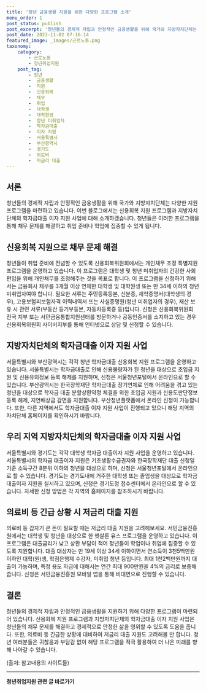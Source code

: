 ```yaml
---
title: '청년 금융생활 지원을 위한 다양한 프로그램 소개'
menu_order: 1
post_status: publish
post_excerpt: '청년들의 경제적 자립과 안정적인 금융생활을 위해 국가와 지방자치단체는 다양한 지원 프로그램을 마련하고 있습니다. 이번 블로그에서는 신용회복 지원 프로그램과 지방자치단체의 학자금대출 이자 지원 사업에 대해 소개하겠습니다. 청년들은 이러한 프로그램을 통해 채무 문제를 해결하고 취업 준비나 학업에 집중할 수 있게 됩니다.'
post_date: 2023-11-02 07:16:14
featured_image: _images/근로노동.png
taxonomy:
    category:
        - 근로노동
        - 청년취업지원
    post_tag:
        - 청년
        -  금융생활
        -  지원
        -  신용회복
        -  채무
        -  취업
        -  대학생
        -  대학원생
        -  청년 미취업자
        -  학자금대출
        -  이자 지원
        -  서울특별시
        -  부산광역시
        -  경기도
        -  의료비
        -  저금리 대출
---
```



## 서론
청년들의 경제적 자립과 안정적인 금융생활을 위해 국가와 지방자치단체는 다양한 지원 프로그램을 마련하고 있습니다. 이번 블로그에서는 신용회복 지원 프로그램과 지방자치단체의 학자금대출 이자 지원 사업에 대해 소개하겠습니다. 청년들은 이러한 프로그램을 통해 채무 문제를 해결하고 취업 준비나 학업에 집중할 수 있게 됩니다.

## 신용회복 지원으로 채무 문제 해결
청년들이 취업 준비에 전념할 수 있도록 신용회복위원회에서는 개인채무 조정 특별지원 프로그램을 운영하고 있습니다. 이 프로그램은 대학생 및 청년 미취업자의 건강한 사회 편입을 위해 개인채무를 조정해주는 것을 목표로 합니다. 이 프로그램을 신청하기 위해서는 금융회사 채무를 3개월 이상 연체한 대학생 및 대학원생 또는 만 34세 이하의 청년 미취업자여야 합니다. 필요한 서류는 주민등록등본, 신분증, 재학증명서(대학생의 경우), 고용보험피보험자격 이력내역서 또는 사실증명원(청년 미취업자의 경우), 재산 보유 시 관련 서류(부동산 등기부등본, 자동차등록증 등)입니다. 신청은 신용회복위원회 전국 지부 또는 서민금융통합지원센터를 방문하거나 공동인증서를 소지하고 있는 경우 신용회복위원회 사이버지부를 통해 인터넷으로 상담 및 신청할 수 있습니다.

## 지방자치단체의 학자금대출 이자 지원 사업
서울특별시와 부산광역시는 각각 청년 학자금대출 신용회복 지원 프로그램을 운영하고 있습니다. 서울특별시는 학자금대출로 인해 신용불량자가 된 청년을 대상으로 초입금 지원 및 신용유의정보 등록 해제를 지원하며, 신청은 서울청년포털에서 온라인으로 할 수 있습니다. 부산광역시는 한국장학재단 학자금대출 장기연체로 인해 어려움을 겪고 있는 청년을 대상으로 학자금 대출 분할상환약정 체결을 위한 초입금 지원과 신용도판단정보 등록 해제, 지연배상금 감면을 지원합니다. 부산청년플랫폼에서 온라인 신청이 가능합니다. 또한, 다른 지역에서도 학자금대출 이자 지원 사업이 진행되고 있으니 해당 지역의 자치단체 홈페이지를 확인하시기 바랍니다.

## 우리 지역 지방자치단체의 학자금대출 이자 지원 사업
서울특별시와 경기도는 각각 대학생 학자금 대출이자 지원 사업을 운영하고 있습니다. 서울특별시의 학자금 대출이자 지원은 기초생활수급권자와 한국장학재단 대출 신청일 기준 소득구간 8분위 이하의 청년을 대상으로 하며, 신청은 서울청년포털에서 온라인으로 할 수 있습니다. 경기도는 경기도내에 거주한 대학생 또는 졸업생을 대상으로 학자금 대출이자 지원을 실시하고 있으며, 신청은 경기도청 접수센터에서 온라인으로 할 수 있습니다. 자세한 신청 방법은 각 지역의 홈페이지를 참조하시기 바랍니다.

## 의료비 등 긴급 상황 시 저금리 대출 지원
의료비 등 갑자기 큰 돈이 필요할 때는 저금리 대출 지원을 고려해보세요. 서민금융진흥원에서는 대학생 및 청년을 대상으로 한 햇살론 유스 프로그램을 운영하고 있습니다. 이 프로그램은 대출금리가 낮고 상환 부담이 적어 청년들이 학업이나 취업에 집중할 수 있도록 지원합니다. 대출 대상자는 만 19세 이상 34세 이하이면서 연소득이 3천5백만원 이하인 대학(원)생, 학점은행제 수강자, 미취업 청년 등입니다. 최대 1천2백만원까지 대출이 가능하며, 특정 용도 자금에 대해서는 연간 최대 900만원을 4%의 금리로 보증해줍니다. 신청은 서민금융진흥원 모바일 앱을 통해 비대면으로 진행할 수 있습니다.

## 결론
청년들의 경제적 자립과 안정적인 금융생활을 지원하기 위해 다양한 프로그램이 마련되어 있습니다. 신용회복 지원 프로그램과 지방자치단체의 학자금대출 이자 지원 사업은 청년들의 채무 문제를 해결하고 경제적으로 안정한 삶을 영위할 수 있도록 도움을 줍니다. 또한, 의료비 등 긴급한 상황에 대비하여 저금리 대출 지원도 고려해볼 만 합니다. 청년 여러분들은 귀찮음과 부담감 없이 해당 프로그램을 적극 활용하여 더 나은 미래를 향해 나아갈 수 있습니다.

(출처: 참고내용의 사이트들)
<!-- wp:separator -->
<hr class="wp-block-separator has-alpha-channel-opacity"/>
<!-- /wp:separator -->

<!-- wp:group {"backgroundColor":"base","layout":{"type":"constrained"}} -->
<div class="wp-block-group has-base-background-color has-background"><!-- wp:paragraph {"align":"center","fontSize":"medium"} -->
<p class="has-text-align-center has-large-font-size"><strong>청년취업지원 관련 글 바로가기</strong></p>
<!-- /wp:paragraph -->


<!-- wp:latest-posts
{"categories":[{"id":12739,"count":19,"description":"","link":"https://uknowlaw.com/category/%ec%b2%ad%eb%85%84%ec%b7%a8%ec%97%85%ec%a7%80%ec%9b%90/","name":"청년취업지원","slug":"청년취업지원","taxonomy":"category","parent":0,"meta":[],"_links":{"self":[{"href":"https://uknowlaw.com/wp-json/wp/v2/categories/12739"}],"collection":[{"href":"https://uknowlaw.com/wp-json/wp/v2/categories"}],"about":[{"href":"https://uknowlaw.com/wp-json/wp/v2/taxonomies/category"}],"wp:post_type":[{"href":"https://uknowlaw.com/wp-json/wp/v2/posts?categories=12739"}],"curies":[{"name":"wp","href":"https://api.w.org/{rel}","templated":true}]}}],"postsToShow":100,"excerptLength":28,"postLayout":"grid","columns":2,"featuredImageAlign":"left","featuredImageSizeSlug":"large","fontSize":"medium"} /--></div>
<!-- /wp:group -->